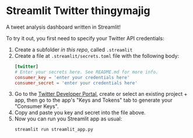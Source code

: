 # Streamlit Twitter thingymajig

A tweet analysis dashboard written in Streamlit!

To try it out, you first need to specify your Twitter API credentials:

1. Create a subfolder _in this repo_, called `.streamlit`
2. Create a file at `.streamlit/secrets.toml` file with the following body:
   ```toml
   [twitter]
   # Enter your secrets here. See README.md for more info.
   consumer_key = 'enter your credentials here'
   consumer_secret = 'enter your credentials here'
   ```
3. Go to the [Twitter Developer Portal](https://developer.twitter.com/en/portal), create or select an existing project + app, then go to the app's "Keys and Tokens" tab to generate your "Consumer Keys".
4. Copy and paste you key and secret into the file above.
5. Now you can run you Streamlit app as usual:
   ```
   streamlit run streamlit_app.py
   ```

